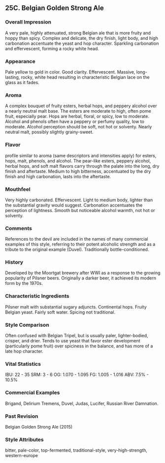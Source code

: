 ## 25C. Belgian Golden Strong Ale

### Overall Impression

A very pale, highly attenuated, strong Belgian ale that is more fruity and hoppy than spicy. Complex and delicate, the dry finish, light body, and high carbonation accentuate the yeast and hop character. Sparkling carbonation and effervescent, forming a rocky white head.

### Appearance

Pale yellow to gold in color. Good clarity. Effervescent. Massive, long-lasting, rocky, white head resulting in characteristic Belgian lace on the glass as it fades.

### Aroma

A complex bouquet of fruity esters, herbal hops, and peppery alcohol over a nearly neutral malt base. The esters are moderate to high, often pome fruit, especially pear. Hops are herbal, floral, or spicy, low to moderate. Alcohol and phenols often have a peppery or perfumy quality, low to moderate. Alcohol perception should be soft, not hot or solventy. Nearly neutral malt, possibly slightly grainy-sweet.

### Flavor

profile similar to aroma (same descriptors and intensities apply) for esters, hops, malt, phenols, and alcohol. The pear-like esters, peppery alcohol, herbal hops, and soft malt flavors carry through the palate into the long, dry finish and aftertaste. Medium to high bitterness, accentuated by the dry finish and high carbonation, lasts into the aftertaste.

### Mouthfeel

Very highly carbonated. Effervescent. Light to medium body, lighter than the substantial gravity would suggest. Carbonation accentuates the perception of lightness. Smooth but noticeable alcohol warmth, not hot or solventy.

### Comments

References to the devil are included in the names of many commercial examples of this style, referring to their potent alcoholic strength and as a tribute to the original example (Duvel). Traditionally bottle-conditioned.

### History

Developed by the Moortgat brewery after WWI as a response to the growing popularity of Pilsner beers. Originally a darker beer, it achieved its modern form by the 1970s.

### Characteristic Ingredients

Pilsner malt with substantial sugary adjuncts. Continental hops. Fruity Belgian yeast. Fairly soft water. Spicing not traditional.

### Style Comparison

Often confused with Belgian Tripel, but is usually paler, lighter-bodied, crisper, and drier. Tends to use yeast that favor ester development (particularly pome fruit) over spiciness in the balance, and has more of a late hop character.

### Vital Statistics

IBU: 22 - 35
SRM: 3 - 6
OG: 1.070 - 1.095
FG: 1.005 - 1.016
ABV: 7.5% - 10.5%

### Commercial Examples

Brigand, Delirium Tremens, Duvel, Judas, Lucifer, Russian River Damnation.

### Past Revision

Belgian Golden Strong Ale (2015)

### Style Attributes

bitter, pale-color, top-fermented, traditional-style, very-high-strength, western-europe